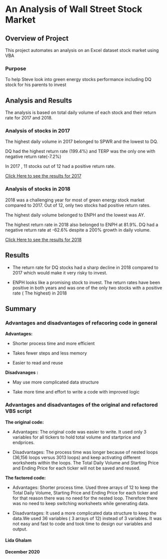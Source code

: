 
# An Analysis of Wall Street Stock Market 

## Overview of Project

This project automates an analysis on an Excel dataset stock market using VBA 

### Purpose
To help Steve look into green energy stocks performance including DQ stock for his parents to invest 



## Analysis and Results

The analysis is based on total daily volume of each stock and their return rate for 2017 and 2018.

### Analysis of stocks in 2017

The highest daily volume in 2017 belonged to SPWR and the lowest to DQ.

DQ had the highest return rate (199.4%) and TERP was the only one with negative return rate(-7.2%)

In 2017 , 11 stocks out of 12 had a positive return rate.  

[Click Here to see the results for 2017](Resources/VBA_Challenge_2017.png)

### Analysis of stocks in 2018

2018 was a challenging year for most of green energy stock market compared to 2017. Out of 12, only two stocks had positive return rates.

The highest daily volume belonged to ENPH and the lowest was AY.

The highest return rate in 2018 also belonged to ENPH at 81.9%. DQ had a negative return rate at -62.6% despite a 200% growth in daily volume.  

[Click Here to see the results for 2018](Resources/VBA_Challenge_2018.png) 


## Results

- The return rate for DQ stocks had a sharp decline in 2018 compared to 2017 which would make it very risky to invest.

- ENPH looks like a promising stock to invest. The return rates have been positive in both years and was one of the only two stocks with a positive rate ( The highest) in 2018 


## Summary

### Advantages and disadvantages of refacoring code in general
  
**Advantages:** 

- Shorter process time and more efficient

- Takes fewer steps and less memory

- Easier to read and reuse

**Disadvanages :**

- May use more complicated data structure

- Take more time and effort to write a code with improved logic

 ### Advantages and disadvantages of the original and refactored VBS script
 
 **The original code:** 

- Advantages: The original code was easier to write. It used only 3 variables for all tickers to hold total volume and startprice and endprices. 

- Disadvantages: The process time was longer because of nested loops (36,156 loops versus 3013 loops) and keep activating different worksheets within the loops. The Total Daily Volume and Starting Price and Ending Price for each ticker will not be saved and reused. 


**The factored code:**

- Advantages: Shorter process time. Used three arrays of 12 to keep the Total Daily Volume, Starting Price and Ending Price for each ticker and for that reason there was no need for the nested loop. Therefore there was no need to keep switching worksheets while generating data. 

- Disadvantages: It used a more complicated data structure to keep the data.We used 36 variables ( 3 arrays of 12) instead of 3 variables.  It was not easy and fast to code and took time to design our variables and output.



 #### Lida Ghalam
 #### December 2020
